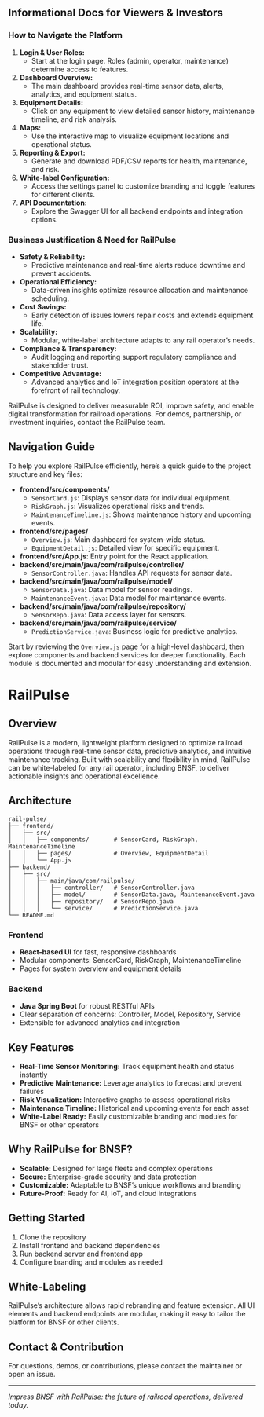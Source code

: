 ## Informational Docs for Viewers & Investors

### How to Navigate the Platform

1. **Login & User Roles:**
    - Start at the login page. Roles (admin, operator, maintenance) determine access to features.
2. **Dashboard Overview:**
    - The main dashboard provides real-time sensor data, alerts, analytics, and equipment status.
3. **Equipment Details:**
    - Click on any equipment to view detailed sensor history, maintenance timeline, and risk analysis.
4. **Maps:**
    - Use the interactive map to visualize equipment locations and operational status.
5. **Reporting & Export:**
    - Generate and download PDF/CSV reports for health, maintenance, and risk.
6. **White-label Configuration:**
    - Access the settings panel to customize branding and toggle features for different clients.
7. **API Documentation:**
    - Explore the Swagger UI for all backend endpoints and integration options.

### Business Justification & Need for RailPulse

- **Safety & Reliability:**
  - Predictive maintenance and real-time alerts reduce downtime and prevent accidents.
- **Operational Efficiency:**
  - Data-driven insights optimize resource allocation and maintenance scheduling.
- **Cost Savings:**
  - Early detection of issues lowers repair costs and extends equipment life.
- **Scalability:**
  - Modular, white-label architecture adapts to any rail operator’s needs.
- **Compliance & Transparency:**
  - Audit logging and reporting support regulatory compliance and stakeholder trust.
- **Competitive Advantage:**
  - Advanced analytics and IoT integration position operators at the forefront of rail technology.

RailPulse is designed to deliver measurable ROI, improve safety, and enable digital transformation for railroad operations. For demos, partnership, or investment inquiries, contact the RailPulse team.

## Navigation Guide

To help you explore RailPulse efficiently, here’s a quick guide to the project structure and key files:

- **frontend/src/components/**
	- `SensorCard.js`: Displays sensor data for individual equipment.
	- `RiskGraph.js`: Visualizes operational risks and trends.
	- `MaintenanceTimeline.js`: Shows maintenance history and upcoming events.
- **frontend/src/pages/**
	- `Overview.js`: Main dashboard for system-wide status.
	- `EquipmentDetail.js`: Detailed view for specific equipment.
- **frontend/src/App.js**: Entry point for the React application.
- **backend/src/main/java/com/railpulse/controller/**
	- `SensorController.java`: Handles API requests for sensor data.
- **backend/src/main/java/com/railpulse/model/**
	- `SensorData.java`: Data model for sensor readings.
	- `MaintenanceEvent.java`: Data model for maintenance events.
- **backend/src/main/java/com/railpulse/repository/**
	- `SensorRepo.java`: Data access layer for sensors.
- **backend/src/main/java/com/railpulse/service/**
	- `PredictionService.java`: Business logic for predictive analytics.

Start by reviewing the `Overview.js` page for a high-level dashboard, then explore components and backend services for deeper functionality. Each module is documented and modular for easy understanding and extension.


# RailPulse

## Overview

RailPulse is a modern, lightweight platform designed to optimize railroad operations through real-time sensor data, predictive analytics, and intuitive maintenance tracking. Built with scalability and flexibility in mind, RailPulse can be white-labeled for any rail operator, including BNSF, to deliver actionable insights and operational excellence.

## Architecture

```text
rail-pulse/
├── frontend/
│   ├── src/
│   │   ├── components/       # SensorCard, RiskGraph, MaintenanceTimeline
│   │   ├── pages/            # Overview, EquipmentDetail
│   │   └── App.js
├── backend/
│   ├── src/
│   │   ├── main/java/com/railpulse/
│   │   │   ├── controller/   # SensorController.java
│   │   │   ├── model/        # SensorData.java, MaintenanceEvent.java
│   │   │   ├── repository/   # SensorRepo.java
│   │   │   └── service/      # PredictionService.java
└── README.md
```

### Frontend

- **React-based UI** for fast, responsive dashboards
- Modular components: SensorCard, RiskGraph, MaintenanceTimeline
- Pages for system overview and equipment details

### Backend

- **Java Spring Boot** for robust RESTful APIs
- Clear separation of concerns: Controller, Model, Repository, Service
- Extensible for advanced analytics and integration

## Key Features

- **Real-Time Sensor Monitoring:** Track equipment health and status instantly
- **Predictive Maintenance:** Leverage analytics to forecast and prevent failures
- **Risk Visualization:** Interactive graphs to assess operational risks
- **Maintenance Timeline:** Historical and upcoming events for each asset
- **White-Label Ready:** Easily customizable branding and modules for BNSF or other operators

## Why RailPulse for BNSF?

- **Scalable:** Designed for large fleets and complex operations
- **Secure:** Enterprise-grade security and data protection
- **Customizable:** Adaptable to BNSF’s unique workflows and branding
- **Future-Proof:** Ready for AI, IoT, and cloud integrations

## Getting Started

1. Clone the repository
2. Install frontend and backend dependencies
3. Run backend server and frontend app
4. Configure branding and modules as needed

## White-Labeling

RailPulse’s architecture allows rapid rebranding and feature extension. All UI elements and backend endpoints are modular, making it easy to tailor the platform for BNSF or other clients.

## Contact & Contribution

For questions, demos, or contributions, please contact the maintainer or open an issue.

---

*Impress BNSF with RailPulse: the future of railroad operations, delivered today.*
